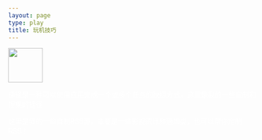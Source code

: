 ```yaml
---
layout: page
type: play
title: 玩机技巧
---
```

  
 
<div class="cardcontent">
  <div class="shortcut card">
	  <a href="myshortcut" target="_blank">
	  	<img class="nofancybox" width="70px" height="70px" src="https://help.apple.com/assets/5B9014F10946229C37C593B4/5B9014F50946229C37C593C7/zh_CN/18c714c61bfdebca44fe6989f0a2511d.png" />
	  </a>
	  <div class="details" style="color: white;">
		  <p>捷径是一种可以使用应用完成一个或多个任务的快捷方式。这里是我的一些自制和搜集的捷径</p>
	  </div>
  </div>
  <div class="RSS card">
	  <div style="text-align: center;margin-top:8px">
		<a href="myrss" target="_blank" style="border-bottom:none;">
			<i class="fa fa-rss" style="font-size: 56px;color: #fc6423;" aria-hidden="true"></i>
		</a>
	  </div>
	  <div class="details" style="color: white;">
		  <p>这里是我的一些自制RSS源，主要是一些影视资讯和通知类，也可以帮你定制RSS！</p>
	  </div>
  </div>
</div>